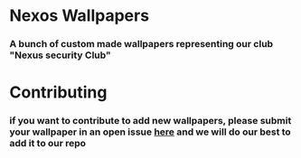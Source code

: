 # Nexos Wallpapers
  ### A bunch of custom made wallpapers representing our club "Nexus security Club"   

# Contributing   
  ### if you want to contribute to add new wallpapers, please submit your wallpaper in an open issue [here](https://github.com/nexolinux/nexos-wallpapers/issues/new) and we will do our best to add it to our repo   
